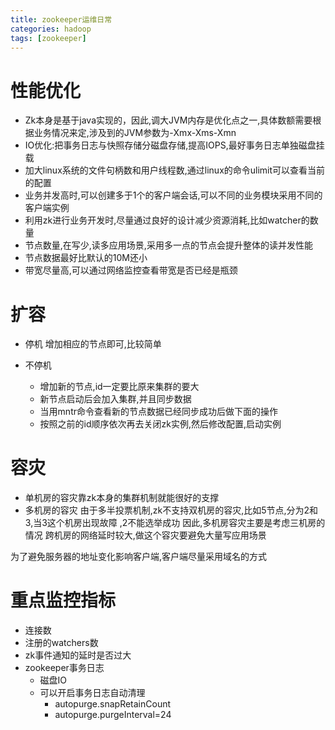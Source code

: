 ```yaml
---
title: zookeeper运维日常
categories: hadoop   
tags: [zookeeper]
---
```



# 性能优化

* Zk本身是基于java实现的，因此,调大JVM内存是优化点之一,具体数额需要根据业务情况来定,涉及到的JVM参数为-Xmx-Xms-Xmn
* IO优化:把事务日志与快照存储分磁盘存储,提高IOPS,最好事务日志单独磁盘挂载
* 加大linux系统的文件句柄数和用户线程数,通过linux的命令ulimit可以查看当前的配置
* 业务并发高时,可以创建多于1个的客户端会话,可以不同的业务模块采用不同的客户端实例
* 利用zk进行业务开发时,尽量通过良好的设计减少资源消耗,比如watcher的数量
* 节点数量,在写少,读多应用场景,采用多一点的节点会提升整体的读并发性能
* 节点数据最好比默认的10M还小
* 带宽尽量高,可以通过网络监控查看带宽是否已经是瓶颈



# 扩容

* 停机
增加相应的节点即可,比较简单


* 不停机
	* 增加新的节点,id一定要比原来集群的要大
	* 新节点启动后会加入集群,并且同步数据
	* 当用mntr命令查看新的节点数据已经同步成功后做下面的操作
	* 按照之前的id顺序依次再去关闭zk实例,然后修改配置,启动实例


# 容灾

* 单机房的容灾靠zk本身的集群机制就能很好的支撑
* 多机房的容灾
由于多半投票机制,zk不支持双机房的容灾,比如5节点,分为2和3,当3这个机房出现故障	,2不能选举成功
因此,多机房容灾主要是考虑三机房的情况
跨机房的网络延时较大,做这个容灾要避免大量写应用场景

为了避免服务器的地址变化影响客户端,客户端尽量采用域名的方式


# 重点监控指标
* 连接数
* 注册的watchers数
* zk事件通知的延时是否过大
* zookeeper事务日志
	* 磁盘IO
	* 可以开启事务日志自动清理
		* autopurge.snapRetainCount
		* autopurge.purgeInterval=24








